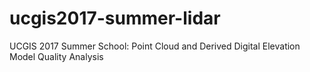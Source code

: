 # ucgis2017-summer-lidar
UCGIS 2017 Summer School: Point Cloud and  Derived Digital Elevation Model Quality Analysis
